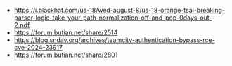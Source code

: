 
- https://i.blackhat.com/us-18/wed-august-8/us-18-orange-tsai-breaking-parser-logic-take-your-path-normalization-off-and-pop-0days-out-2.pdf
- https://forum.butian.net/share/2514
- https://blog.sndav.org/archives/teamcity-authentication-bypass-rce-cve-2024-23917
- https://forum.butian.net/share/2801
